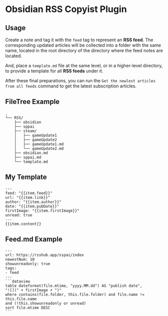 # Obsidian RSS Copyist Plugin

## Usage

Create a note and tag it with the `feed` tag to represent an **RSS feed**. The corresponding updated articles will be collected into a folder with the same name, located in the root directory of the directory where the feed notes are located.

And, place a `template.md` file at the same level, or in a higher-level directory, to provide a template for all **RSS feeds** under it.

After these final preparations, you can run the `Get the newlest articles from all feeds` command to get the latest subscription articles.

## FileTree Example

```
.
└── RSS/
    ├── obsidian
    ├── sppai
    ├── steam/
    │   ├── gameUpdate1
    │   ├── gameUpdate2
    │   ├── gameUpdate1.md
    │   └── gameUpdate2.md
    ├── obsidian.md
    ├── sppai.md
    └── template.md
```

## My Template

```
---
feed: "{{item.feed}}"
url: "{{item.link}}"
author: "{{item.author}}"
date: "{{item.pubDate}}"
firstImage: "{{item.firstImage}}"
unread: true
---
{{item.content}}
```

## Feed.md Example

``````
---
url: https://rsshub.app/sspai/index
newestNum: 10
showunreadonly: true
tags:
- feed
---
```dataview
table dateformat(file.mtime, "yyyy.MM.dd") AS "publish date",
"![](" + firstImage + ")"
where contains(file.folder, this.file.folder) and file.name != this.file.name
and (!this.showunreadonly or unread)
sort file.mtime DESC 
```
``````